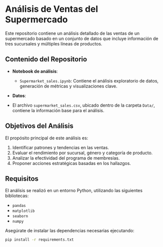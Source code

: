 # Análisis de Ventas del Supermercado

Este repositorio contiene un análisis detallado de las ventas de un supermercado basado en un conjunto de datos que incluye información de tres sucursales y múltiples líneas de productos.

## Contenido del Repositorio

- **Notebook de análisis**: 
  - `Supermarket_sales.ipynb`: Contiene el análisis exploratorio de datos, generación de métricas y visualizaciones clave.

- **Datos**:
 - El archivo `supermarket_sales.csv`, ubicado dentro de la carpeta `Data/`, contiene la información base para el análisis.

## Objetivos del Análisis

El propósito principal de este análisis es:
1. Identificar patrones y tendencias en las ventas.
2. Evaluar el rendimiento por sucursal, género y categoría de producto.
3. Analizar la efectividad del programa de membresías.
4. Proponer acciones estratégicas basadas en los hallazgos.

## Requisitos

El análisis se realizó en un entorno Python, utilizando las siguientes bibliotecas:
- `pandas`
- `matplotlib`
- `seaborn`
- `numpy`

Asegúrate de instalar las dependencias necesarias ejecutando:

```bash
pip install -r requirements.txt